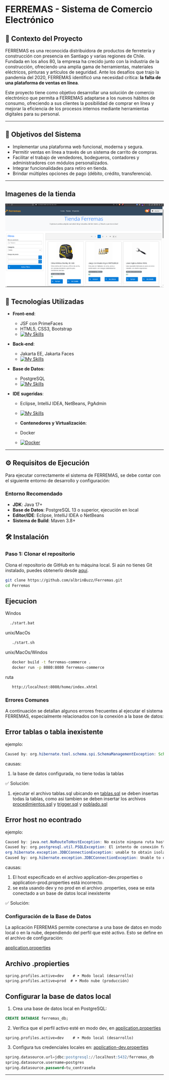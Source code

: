 # FERREMAS - Sistema de Comercio Electrónico

## 📌 Contexto del Proyecto

FERREMAS es una reconocida distribuidora de productos de ferretería y construcción con presencia en Santiago y varias regiones de Chile. Fundada en los años 80, la empresa ha crecido junto con la industria de la construcción, ofreciendo una amplia gama de herramientas, materiales eléctricos, pinturas y artículos de seguridad. Ante los desafíos que trajo la pandemia del 2020, FERREMAS identificó una necesidad crítica: **la falta de una plataforma de ventas en línea**.

Este proyecto tiene como objetivo desarrollar una solución de comercio electrónico que permita a FERREMAS adaptarse a los nuevos hábitos de consumo, ofreciendo a sus clientes la posibilidad de comprar en línea y mejorar la eficiencia de los procesos internos mediante herramientas digitales para su personal.

---

## 🎯 Objetivos del Sistema

- Implementar una plataforma web funcional, moderna y segura.
- Permitir ventas en línea a través de un sistema de carrito de compras.
- Facilitar el trabajo de vendedores, bodegueros, contadores y administradores con módulos personalizados.
- Integrar funcionalidades para retiro en tienda.
- Brindar múltiples opciones de pago (débito, crédito, transferencia).

---

## Imagenes de la tienda

![tienda.png](/imagenes%2Ftienda.png)


## 🔧 Tecnologías Utilizadas

- **Front-end**:
    - JSF con PrimeFaces
    - HTML5, CSS3, Bootstrap
    - [![My Skills](https://skillicons.dev/icons?i=html,css,js,bootstrap&theme=dark)](https://skillicons.dev)

- **Back-end**:
    - Jakarta EE, Jakarta Faces
    - [![My Skills](https://skillicons.dev/icons?i=java&theme=dark)](https://skillicons.dev)

- **Base de Datos**:
    - PostgreSQL
    - [![My Skills](https://skillicons.dev/icons?i=postgres&theme=dark)](https://skillicons.dev)

- **IDE sugeridas**:
    - Eclipse, IntelliJ IDEA, NetBeans, PgAdmin
    - [![My Skills](https://skillicons.dev/icons?i=idea,eclipse&theme=dark)](https://skillicons.dev)

  - **Contenedores y Virtualización**:
  - Docker
  - [![Docker](https://skillicons.dev/icons?i=docker&theme=dark)](https://skillicons.dev)


---

## ⚙️ Requisitos de Ejecución

Para ejecutar correctamente el sistema de FERREMAS, se debe contar con el siguiente entorno de desarrollo y configuración:

### Entorno Recomendado

- **JDK**: Java 17+
- **Base de Datos**: PostgreSQL 13 o superior, ejecución en local
- **Editor/IDE**: Eclipse, IntelliJ IDEA o NetBeans
- **Sistema de Build**: Maven 3.8+

## 🛠️ Instalación

### Paso 1: Clonar el repositorio

Clona el repositorio de GitHub en tu máquina local. Si aún no tienes Git instalado, puedes obtenerlo desde [aquí](https://git-scm.com/book/en/v2/Getting-Started-Installing-Git).

```bash
git clone https://github.com/albrinBuzz/Ferremas.git
cd Ferremas
```


## Ejecucion

Windos

```bash
  ./start.bat 
```

unix/MacOs

```bash
   ./start.sh
```

unix/MacOs/Windos

```bash
   docker build -t ferremas-commerce .
   docker run -p 8080:8080 ferremas-commerce
```

ruta
```bash
   http://localhost:8080/home/index.xhtml
```


### Errores Comunes

A continuación se detallan algunos errores frecuentes al ejecutar el sistema FERREMAS, especialmente relacionados con la conexión a la base de datos:

## Error tablas o tabla inexistente

ejemplo:
```java
Caused by: org.hibernate.tool.schema.spi.SchemaManagementException: Schema-validation: missing table [categoria]
```

causas:

1. la base de datos configurada, no tiene todas la tablas

✅ Solución:
1. ejecutar el archivo tablas.sql ubicando en [tablas.sql](dataBase%2Ftablas.sql) se deben insertas todas la tablas, como asi tambien
se deben insertar los archivos [procedimientos.sql](dataBase%2Fprocedimientos.sql) y [trigger.sql](dataBase%2Ftrigger.sql) y [poblado.sql](dataBase%2Fpoblado.sql)

## Error host no econtrado
ejemplo:
```java
Caused by: java.net.NoRouteToHostException: No existe ninguna ruta hasta el `host'
Caused by: org.postgresql.util.PSQLException: El intento de conexión falló.
org.hibernate.exception.JDBCConnectionException: unable to obtain isolated JDBC connection [El intento de conexión falló.] [n/a]
Caused by: org.hibernate.exception.JDBCConnectionException: Unable to open JDBC Connection for DDL execution [El intento de conexión falló.] [n/a]
```

causas:

1. El host especificado en el archivo application-dev.properties o application-prod.properties está incorrecto.
2. se esta usando dev y no prod en el archivo .properties, osea se esta conectado a un base de datos local inexistente


✅ Solución:




### Configuración de la Base de Datos

La aplicación FERREMAS permite conectarse a una base de datos en modo local o en la nube, dependiendo del perfil que esté activo. Esto se define en el archivo de configuración:

[application.properties](src%2Fmain%2Fresources%2Fapplication.properties)


## Archivo .propierties

```text
spring.profiles.active=dev    # ➤ Modo local (desarrollo)
spring.profiles.active=prod  # ➤ Modo nube (producción)

```

## Configurar la base de datos local
1. Crea una base de datos local en PostgreSQL:
```sql
CREATE DATABASE ferremas_db;
```
2. Verifica que el perfil activo esté en modo dev, en [application.properties](src%2Fmain%2Fresources%2Fapplication.properties)
```text
spring.profiles.active=dev    # ➤ Modo local (desarrollo)
```
3. Configura tus credenciales locales en: [application-dev.properties](src%2Fmain%2Fresources%2Fapplication-dev.properties)

```sql
spring.datasource.url=jdbc:postgresql://localhost:5432/ferremas_db
spring.datasource.username=postgres
spring.datasource.password=tu_contraseña
```

---